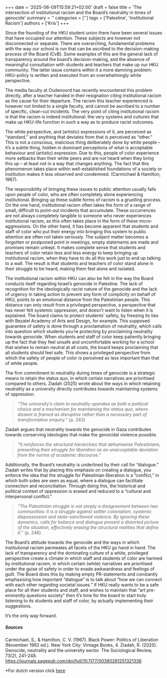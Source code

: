 +++
date = '2025-06-09T15:59:21+02:00'
draft = false
title = 'The intersection of institutional racism and the Board’s neutrality in times of genocide'
summary = ''
categories = ['']
tags = ['Palestine', 'Institutional Racism']
authors = ['Kris']
+++

Since the founding of the HKU student union there have been several issues that have occupied our attention. These subjects are however not disconnected or separate. There are overarching, fundamental problems with the way our school is run that can be ascribed to the decision-making process of the Board (CvB). Some examples of this are the general lack of transparency around the board’s decision-making, and the absence of meaningful consultation with students and teachers that make up our HKU community. The latter issue contains within it a more damning problem: HKU-policy is written and executed from an overwhelmingly white perspective.

The media faculty at Oudenoord has recently encountered this problem directly, after a teacher handed in their resignation citing institutional racism as the cause for their departure. The racism this teacher experienced is however not limited to a single faculty, and cannot be ascribed to a number of specific, clean-cut incidents. The very point of citing institutional racism is that the racism is indeed institutional: the very systems and cultures that make up HKU-life function in such a way as to produce racist outcomes.

The white perspective, and (artistic) expressions of it, are perceived as “standard,” and anything that deviates from that is perceived as “other.” This is not a conscious, malicious thing deliberately done by white people – it’s a subtle thing, hidden in dominant perceptions of what is acceptable behaviour and (artistic) expression. Due to this, people of color experience more setbacks than their white peers and are not heard when they bring this up – at least not in a way that changes anything. The fact that this phenomenon takes place within well-established foundations of a society or institution makes it less observed and condemned. (Carmichael & Hamilton, 1967).

The responsibility of bringing these issues to public attention usually falls upon people of color, who are often completely alone experiencing institutional. Bringing up these subtle forms of racism is a gruelling process. On the one hand, institutional racism often takes the form of a range of small, difficult to point-out incidents that accumulate. These occurrences are not always completely tangible to someone who never experiences institutional racism, as this often takes place in the form of these micro-aggressions. On the other hand, it has become apparent that students and staff of color who put their energy into bringing this system to public attention are often not taken seriously. The subject matter becomes a forgotten or postponed point in meetings, empty statements are made and promises remain unkept. It makes complete sense that students and teachers of color retain less and less energy to keep bringing up institutional racism, when they have to do all this work just to end up talking to a wall. The result is that students and teachers of color stand alone in their struggle to be heard, making them feel alone and isolated.

The institutional racism within HKU can also be felt in the way the Board conducts itself regarding Israel’s genocide in Palestine. The lack of recognition for the ideologically racist nature of the genocide and the lack of urgency in taking action to prevent any form of complicity on behalf of HKU, points to an emotional distance from the Palestinian people. This distance can only result from a privileged perspective, a perspective that has never felt systemic oppression, and doesn’t want to listen when it is explained. The board claims to protect students’ safety, by freezing its ties with Bezalel Academy of Arts and Design, for example. This supposed guarantee of safety is done through a proclamation of neutrality, which calls into question which students you’re protecting by proclaiming neutrality towards genocide. When students and staff of color keep patiently bringing up the fact that they feel unsafe and uncomfortable working for a school that wishes to remain neutral at all costs, the board keeps proclaiming that all students should feel safe. This shows a privileged perspective from which the safety of people of color is perceived as less important than that of white people.

The firm commitment to neutrality during times of genocide is a strategic means to retain the status quo, in which certain narratives are prioritised compared to others. Ziadah (2025) wrote about the ways in which retaining neutrality as a university directly contributes towards maintaining systems of oppression.

> _“The university’s claim to neutrality operates as both a political choice and a mechanism for maintaining the status quo, where dissent is framed as disruptive rather than a necessary part of transformative enquiry.”_ (p. 243)

Ziadah argues that neutrality towards the genocide in Gaza contributes towards conserving ideologies that make the genocidal violence possible.

> _“It reinforces the structural hierarchies that dehumanise Palestinians, presenting their struggle for liberation as an unacceptable deviation from the norms of academic discourse.”_

Additionally, the Board’s neutrality is underlined by their call for “dialogue.” Ziadah writes that by placing this emphasis on creating a dialogue, you enforce the idea that the struggle for Palestinian liberation is a “conflict,” in which both sides are seen as equal, where a dialogue can facilitate connection and reconciliation. Through doing this, the historical and political context of oppression is erased and reduced to a “cultural and interpersonal conflict.”

> _“The Palestinian struggle is not simply a disagreement between two communities: it is a struggle against settler colonialism, systemic dispossession and state-sanctioned violence. By ignoring these dynamics, calls for balance and dialogue present a distorted picture of the situation, effectively erasing the structural realities that define it.”_ (p. 246)

The Board’s attitude towards the genocide and the ways in which institutional racism permeates all facets of the HKU go hand in hand. The lack of transparency and the dominating culture of a white, privileged perspective create a climate in which staff and students of color are harmed by institutional racism, in which certain (white) narratives are prioritised under the guise of safety in order to evade awkwardness and feelings of guilt. The Board does this by making empty PR-statements and constantly emphasising how important “dialogue” is to talk about “how we can connect with each other regarding societal issues.” If HKU really wants to be a safe place for all their students and staff, and wishes to maintain that “art pre-eminently questions society” then it’s time for the board to start truly listening to its students and staff of color, by actually implementing their suggestions.

It’s the only way forward.

##### Sources

Carmichael, S., & Hamilton, C. V. (1967). Black Power: Politics of Liberation (November 1992 ed.). New York City: Vintage Books, 4.
Ziadah, R. (2025). Genocide, neutrality and the university sector. The Sociological Review, 73(2), 241-248. https://journals.sagepub.com/doi/full/10.1177/00380261251321336

\*For dutch version click [here]()
